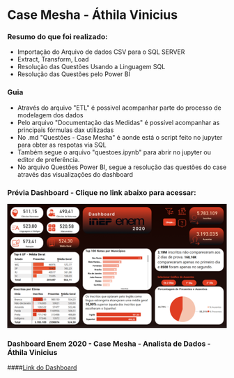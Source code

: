 # Case Mesha - Áthila Vinicius

### Resumo do que foi realizado:
- Importação do Arquivo de dados CSV para o SQL SERVER
- Extract, Transform, Load
- Resolução das Questões Usando a Linguagem SQL
- Resolução das Questões pelo Power BI

### Guia
- Através do arquivo "ETL" é possivel acompanhar parte do processo de modelagem dos dados
- Pelo arquivo "Documentação das Medidas" é possível acompanhar as principais fórmulas dax utilizadas
- No .md "Questões - Case Mesha" é aonde está o script feito no jupyter para obter as respotas via SQL
- Também segue o arquivo "questoes.ipynb" para abrir no jupyter ou editor de preferência.
- No arquivo Questões Power BI, segue a resolução das questões do case através das visualizações do dashboard


### Prévia Dashboard - Clique no link abaixo para acessar:
![image](https://github.com/athilav7/Teste-Analista-de-Dados-MESHA/blob/4cdd71128cba425924457077cd486f13a79342d1/dashdados.png)


### Dashboard Enem 2020 - Case Mesha - Analista de Dados - Áthila Vinicius 
####[Link do Dashboard](https://app.powerbi.com/view?r=eyJrIjoiY2QxOWFjMDItNjM1Yy00YTgwLWFhNzktM2QxNTQ3NjA5NjRjIiwidCI6ImQ2ZDIyZDdlLWM0NjItNDdiNy1hYmU0LTExYjI2MGRjZTY3NyJ9&pageName=ReportSectiond08fbe1196a022510879)
